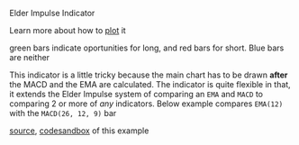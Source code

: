 Elder Impulse Indicator

Learn more about how to [plot](http://stockcharts.com/school/doku.php?id=chart_school:chart_analysis:elder_impulse_system) it

green bars indicate oportunities for long, and red bars for short. Blue bars are neither

This indicator is a little tricky because the main chart has to be drawn **after** the MACD and the EMA are calculated. The indicator is quite flexible in that, it extends the Elder Impulse system of comparing an `EMA` and `MACD` to comparing 2 or more of *any* indicators. Below example compares `EMA(12)` with the `MACD(26, 12, 9)` bar

[source](https://github.com/rrag/react-stockcharts/blob/master/docs/lib/charts/OHLCChartWithElderImpulseIndicator.js), [codesandbox](https://codesandbox.io/s/github/rrag/react-stockcharts-examples2/tree/master/examples/OHLCChartWithElderImpulseIndicator) of this example
